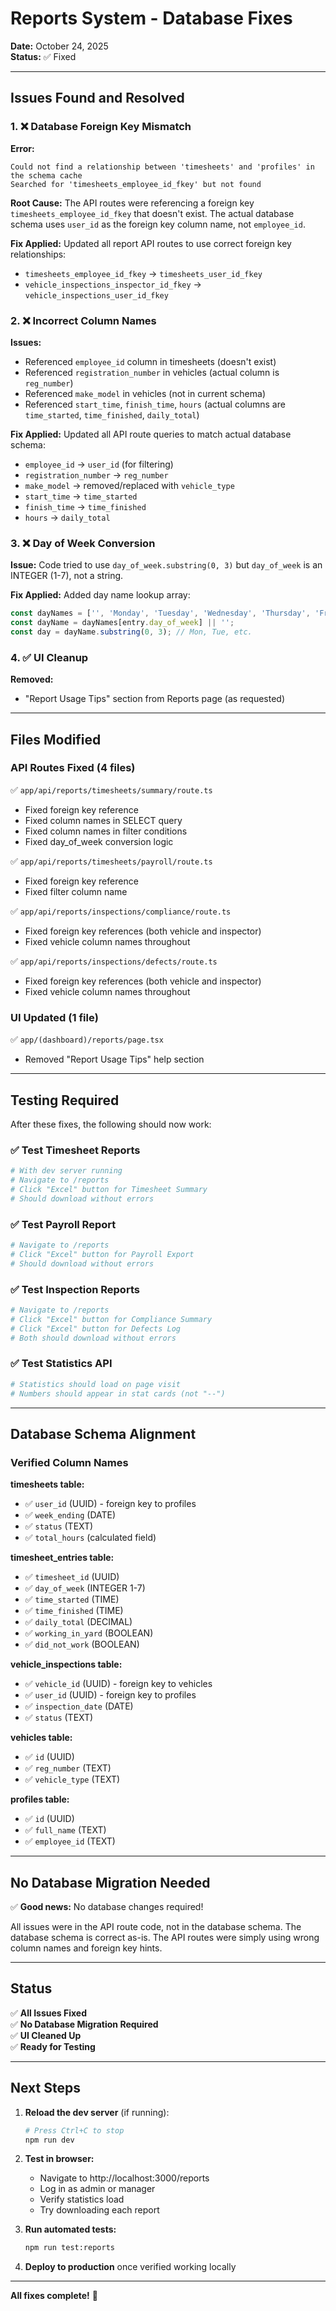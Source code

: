 # Reports System - Database Fixes

**Date:** October 24, 2025  
**Status:** ✅ Fixed

---

## Issues Found and Resolved

### 1. ❌ **Database Foreign Key Mismatch**

**Error:**
```
Could not find a relationship between 'timesheets' and 'profiles' in the schema cache
Searched for 'timesheets_employee_id_fkey' but not found
```

**Root Cause:**
The API routes were referencing a foreign key `timesheets_employee_id_fkey` that doesn't exist. The actual database schema uses `user_id` as the foreign key column name, not `employee_id`.

**Fix Applied:**
Updated all report API routes to use correct foreign key relationships:
- `timesheets_employee_id_fkey` → `timesheets_user_id_fkey`
- `vehicle_inspections_inspector_id_fkey` → `vehicle_inspections_user_id_fkey`

### 2. ❌ **Incorrect Column Names**

**Issues:**
- Referenced `employee_id` column in timesheets (doesn't exist)
- Referenced `registration_number` in vehicles (actual column is `reg_number`)
- Referenced `make_model` in vehicles (not in current schema)
- Referenced `start_time`, `finish_time`, `hours` (actual columns are `time_started`, `time_finished`, `daily_total`)

**Fix Applied:**
Updated all API route queries to match actual database schema:
- `employee_id` → `user_id` (for filtering)
- `registration_number` → `reg_number`
- `make_model` → removed/replaced with `vehicle_type`
- `start_time` → `time_started`
- `finish_time` → `time_finished`  
- `hours` → `daily_total`

### 3. ❌ **Day of Week Conversion**

**Issue:**
Code tried to use `day_of_week.substring(0, 3)` but `day_of_week` is an INTEGER (1-7), not a string.

**Fix Applied:**
Added day name lookup array:
```typescript
const dayNames = ['', 'Monday', 'Tuesday', 'Wednesday', 'Thursday', 'Friday', 'Saturday', 'Sunday'];
const dayName = dayNames[entry.day_of_week] || '';
const day = dayName.substring(0, 3); // Mon, Tue, etc.
```

### 4. ✅ **UI Cleanup**

**Removed:**
- "Report Usage Tips" section from Reports page (as requested)

---

## Files Modified

### API Routes Fixed (4 files)
✅ `app/api/reports/timesheets/summary/route.ts`
- Fixed foreign key reference
- Fixed column names in SELECT query
- Fixed column names in filter conditions
- Fixed day_of_week conversion logic

✅ `app/api/reports/timesheets/payroll/route.ts`
- Fixed foreign key reference
- Fixed filter column name

✅ `app/api/reports/inspections/compliance/route.ts`
- Fixed foreign key references (both vehicle and inspector)
- Fixed vehicle column names throughout

✅ `app/api/reports/inspections/defects/route.ts`
- Fixed foreign key references (both vehicle and inspector)
- Fixed vehicle column names throughout

### UI Updated (1 file)
✅ `app/(dashboard)/reports/page.tsx`
- Removed "Report Usage Tips" help section

---

## Testing Required

After these fixes, the following should now work:

### ✅ Test Timesheet Reports
```bash
# With dev server running
# Navigate to /reports
# Click "Excel" button for Timesheet Summary
# Should download without errors
```

### ✅ Test Payroll Report
```bash
# Navigate to /reports
# Click "Excel" button for Payroll Export
# Should download without errors
```

### ✅ Test Inspection Reports
```bash
# Navigate to /reports
# Click "Excel" button for Compliance Summary
# Click "Excel" button for Defects Log
# Both should download without errors
```

### ✅ Test Statistics API
```bash
# Statistics should load on page visit
# Numbers should appear in stat cards (not "--")
```

---

## Database Schema Alignment

### Verified Column Names

**timesheets table:**
- ✅ `user_id` (UUID) - foreign key to profiles
- ✅ `week_ending` (DATE)
- ✅ `status` (TEXT)
- ✅ `total_hours` (calculated field)

**timesheet_entries table:**
- ✅ `timesheet_id` (UUID)
- ✅ `day_of_week` (INTEGER 1-7)
- ✅ `time_started` (TIME)
- ✅ `time_finished` (TIME)
- ✅ `daily_total` (DECIMAL)
- ✅ `working_in_yard` (BOOLEAN)
- ✅ `did_not_work` (BOOLEAN)

**vehicle_inspections table:**
- ✅ `vehicle_id` (UUID) - foreign key to vehicles
- ✅ `user_id` (UUID) - foreign key to profiles
- ✅ `inspection_date` (DATE)
- ✅ `status` (TEXT)

**vehicles table:**
- ✅ `id` (UUID)
- ✅ `reg_number` (TEXT)
- ✅ `vehicle_type` (TEXT)

**profiles table:**
- ✅ `id` (UUID)
- ✅ `full_name` (TEXT)
- ✅ `employee_id` (TEXT)

---

## No Database Migration Needed

✅ **Good news:** No database changes required!

All issues were in the API route code, not in the database schema. The database schema is correct as-is. The API routes were simply using wrong column names and foreign key hints.

---

## Status

✅ **All Issues Fixed**  
✅ **No Database Migration Required**  
✅ **UI Cleaned Up**  
✅ **Ready for Testing**

---

## Next Steps

1. **Reload the dev server** (if running):
   ```bash
   # Press Ctrl+C to stop
   npm run dev
   ```

2. **Test in browser:**
   - Navigate to http://localhost:3000/reports
   - Log in as admin or manager
   - Verify statistics load
   - Try downloading each report

3. **Run automated tests:**
   ```bash
   npm run test:reports
   ```

4. **Deploy to production** once verified working locally

---

**All fixes complete!** 🎉

